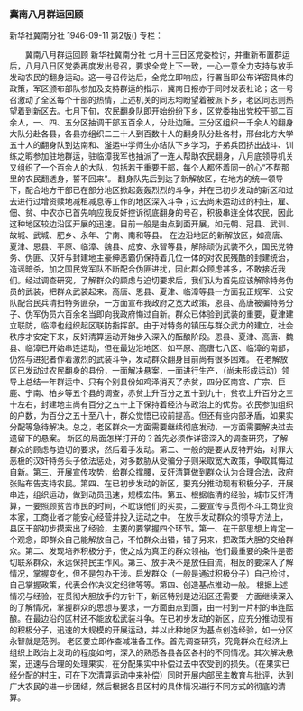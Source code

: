 ### 冀南八月群运回顾
新华社冀南分社
1946-09-11
第2版()
专栏：

　　冀南八月群运回顾
    新华社冀南分社
    七月十三日区党委检讨，并重新布置群运后，八月八日区党委再度发出号召，要求全党上下一致，一心一意全力支持与放手发动农民的翻身运动。这一号召传达后，全党立即响应，行署当即公布详密具体的政策，军区颁布部队参加及支持群运的指示，冀南日报亦于同时发表社论；这一号召激动了全区每个干部的热情，上述机关的同志均盼望着被派下乡，老区同志则热望着到新区去。七月下旬，农民翻身队即开始纷纷下乡，区党委抽出党校干部二百余人，一、四、五分区抽调干部五百余人，分赴边陲。三分区组织一千余人的翻身大队分赴各县，各县亦组织二三十人到百数十人的翻身队分赴各村，邢台北方大学五十人的翻身队到达南和、滏运中学师生亦结队下乡学习，子弟兵团挤出战斗、训练之暇参加驻地群运，驻临漳我军也抽派了一连人帮助农民翻身，八月底领导机关又组织了一个百余人的大队，包括若干重要干部，每个人都怀着同一的心“不帮那里的农民翻透身，誓不回来”。
    翻身队先后到达了新解放区，在地方的统一领导下，配合地方干部已在部分地区掀起轰轰烈烈的斗争，并在已初步发动的新区和过去进行过增资赎地减租减息等工作的地区深入斗争；过去尚未运动过的村庄，雇、佃、贫、中农亦已首先响应我反奸控诉彻底翻身的号召，积极串连全体农民，因此这种地区较边沿区开展的迅速。目前一般是由点到面开展，如元朝、冠县、武训、故城、武城、肥乡、永年、宁南、南和等县。
    在边沿地区的新解放区，如高唐、夏津、恩县、平原、临漳、魏县、成安、永智等县，解除顽伪武装不久，国民党特务、伪匪、汉奸与封建地主豪绅恶霸仍保持着几位一体的对农民残酷的封建统治，造谣暗杀，加之国民党军队不断配合伪匪进扰，因此群众顾虑甚多，不敢接近我们。经过调查研究，了解群众的顾虑与迫切要求后，我们认为首先应该解除特务伪员的武装，把群众武装起来。高唐、恩县、夏津、临漳等县一方面我正规军、公安队配合民兵清扫特务匪杂，一方面宣布我政府之宽大政策，恩县、高唐被骗特务分子、伪军伪员六百余名当即向我政府悔过自新。群众已体验到武装的重要，夏津建立联防，临漳也组织起区联防指挥部。由于对特务的镇压与群众武力的建立，社会秩序才安定下来，反奸清算运动开始步入深入的酝酿阶段。恩县、夏津、高唐、魏县、临漳已开始串连运动，但在最边沿地区、如平原、高唐七八区、临漳的南部，仍然与进犯者作着激烈的武装斗争，发动群众翻身目前尚有很多困难。
    在老解放区已发动过农民翻身的县份，一面解决悬案，一面进行生产，（尚未形成运动）领导上总结一年群运中、只有个别县份如鸡泽消灭了赤贫，四分区南宫、广宗、巨鹿、宁南、柏乡等五个县的调查，赤贫上升百分之五十到九十，贫农上升百分之三十左右，封建地主尚有百分之五十上下保持着经济与政治上的优势。农民参加组织的户数，为百分之五十至八十，群众觉悟已较前提高。但还有些内部矛盾，如果实分配等急待解决。总之，老区群众一方面需要继续彻底发动，一方面需要解决过去遗留下的悬案。
    新区的局面怎样打开的？首先必须作详密深入的调查研究，了解群众的顾虑与迫切的要求，然后着手发动。第二、一般的是要从反特开始，对罪大恶极的汉奸特务头子依法惩处，对多数胁从受骗分子则采取宽大政策，争取其悔过自新。第三、开展宣传攻势，给群众撑腰，反奸清算做到群众认为合理合法，政府张贴布告支持农民。第四、在已初步发动的新区，要充分推动现有积极分子，开展串连，组织运动，做到动员迅速，规模宏伟。第五、根据临清的经验，城市反奸清算，一要照顾贫苦市民的时间，不耽误他们的买卖，二要宣传与贯彻不斗工商业资本家，工商业者才能安心经营并投入运动之中。
    在放手发动群众的领导方法上，县区干部初步摸索出了经验，主要的要掌握四个环节。第一、在干部思想上肯定一个观念，即群众自己能解放自己，不怕群众出错，错了另来，把政策大胆的交给群众。第二、发现培养积极分子，使之成为真正的群众领袖，他们最重要的条件是密切联系群众，永远保持民主作风。第三、放手决不是放任自流，相反的要深入了解情况，掌握变化，但不是包办干涉。启发群众（一般是通过积极分子）自己检讨，自己掌握政策，代表会作决议定纪律等等。第四、创造基点推动一般。
    根据上述情况与经验，在贯彻大胆放手的方针下，新区特别是边沿区还需要一方面继续深入的了解情况，掌握群众的思想与要求，一方面由点到面，由一村到一片村的串连酝酿。在最边沿的区村还不能放松武装斗争。在已初步发动的新区，应充分推动现有的积极分子，迅速的大规模的开展运动，并以此种地区为基点创造经验，如一分区永智就是范例。
    老区要立即作查减准备工作。首先调查研究，究竟群众在经济上组织上政治上发动的程度如何，深入的熟悉各县各区各村的不同情况。其次解决悬案，迅速与合理的处理果实，在分配果实中补偿过去中农受到的损失。（在果实已经分配的村庄，可在下次清算运动中来补偿）同时开展内部民主教育与批评，达到广大农民的进一步团结，然后根据各县区村的具体情况进行不同方式的彻底的清算。
